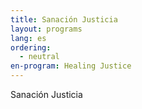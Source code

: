 ```yaml
---
title: Sanación Justicia
layout: programs
lang: es
ordering:
  - neutral
en-program: Healing Justice
---
```

Sanación Justicia